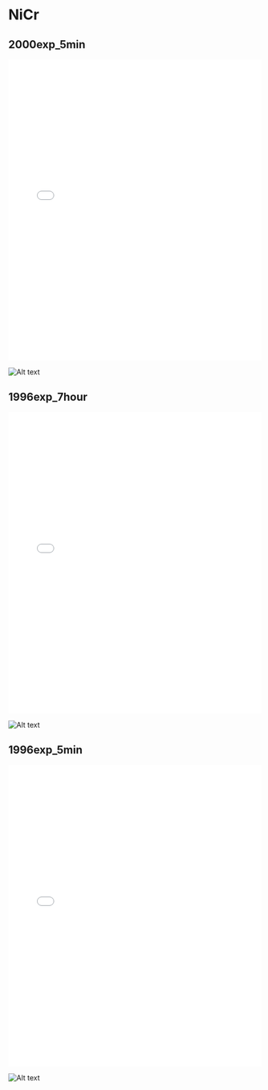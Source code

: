 # NiCr

## 2000exp_5min

<iframe src="../NiCr_2000exp_5min.html" width="100%" height="600px" frameborder="0"></iframe>

![Alt text](NiCr_2000exp_5min.png)

## 1996exp_7hour

<iframe src="../NiCr_1996exp_7hour.html" width="100%" height="600px" frameborder="0"></iframe>

![Alt text](NiCr_1996exp_7hour.png)

## 1996exp_5min

<iframe src="../NiCr_1996exp_5min.html" width="100%" height="600px" frameborder="0"></iframe>

![Alt text](NiCr_1996exp_5min.png)


